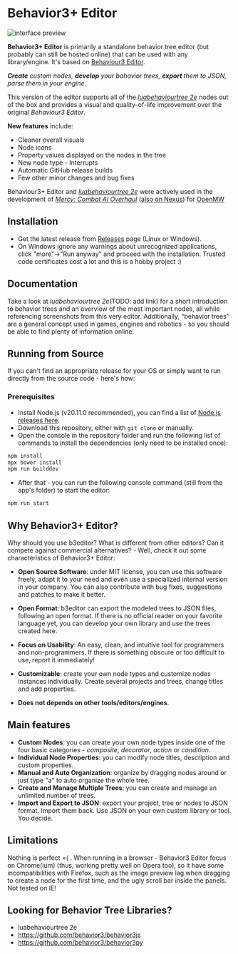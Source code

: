 # Behavior3+ Editor

![interface preview](preview.png)

**Behavior3+ Editor** is primarily a standalone behavior tree editor (but probably can still be hosted online) that can be used with any library/engine. It's based on [Behaviour3 Editor](https://github.com/behavior3/behavior3editor).

_**Create** custom nodes, **develop** your bahavior trees, **export** them to JSON, parse them in your engine._

This version of the editor supports all of the _[luabehaviourtree 2e](https://github.com/MaxYari/behaviourtreelua2e)_ nodes out of the box and provides a visual and quality-of-life improvement over the original _Behaviour3 Editor_.

**New features** include:
- Cleaner overall visuals
- Node icons
- Property values displayed on the nodes in the tree
- New node type - Interrupts
- Automatic GitHub release builds
- Few other minor changes and bug fixes

Behaviour3+ Editor and _[luabehaviourtree 2e](https://github.com/MaxYari/behaviourtreelua2e)_ were actively used in the development of _[Mercy: Combat AI Overhaul](https://github.com/MaxYari/OpenMWMercyCAO)_ ([also on Nexus](https://www.nexusmods.com/morrowind/mods/55064)) for [OpenMW](https://openmw.org/)

## Installation

- Get the latest release from [Releases](https://github.com/MaxYari/behavior3editorplus/releases) page (Linux or Windows).
- On Windows ignore any warnings about unrecognized applications, click "more"->"Run anyway" and proceed with the installation. Trusted code certificates cost a lot and this is a hobby project :)

## Documentation

Take a look at _luabehaviourtree 2e_(TODO: add link) for a short introduction to behavior trees and an overview of the most important nodes, all while referencing screenshots from this very editor. 
Additionally, "behavior trees" are a general concept used in games, engines and robotics - so you should be able to find plenty of information online. 

## Running from Source

If you can't find an appropriate release for your OS or simply want to run directly from the source code - here's how:

### Prerequisites
- Install Node.js (v20.11.0 recommended), you can find a list of [Node.js releases here](https://nodejs.org/dist/).
- Download this repository, either with `git clone` or manually.
- Open the console in the repository folder and run the following list of commands to install the dependencies (only need to be installed once):
```bash
npm install
npx bower install
npm run builddev
```
- After that - you can run the following console command (still from the app's folder) to start the editor:
```bash
npm run start
```


## Why Behavior3+ Editor?

Why should you use b3editor? What is different from other editors? Can it compete against commercial alternatives? - Well, check it out some characteristics of Behavior3+ Editor:

- **Open Source Software**: under MIT license, you can use this software freely, adapt it to your need and even use a specialized internal version in your company. You can also contribute with bug fixes, suggestions and patches to make it better.

- **Open Format**: b3editor can export the modeled trees to JSON files, following an open format. If there is no official reader on your favorite language yet, you can develop your own library and use the trees created here. 

- **Focus on Usability**: An easy, clean, and intuitive tool for programmers and non-programmers. If there is something obscure or too difficult to use, report it immediately!

- **Customizable**: create your own node types and customize nodes instances individually. Create several projects and trees, change titles and add properties.

- **Does not depends on other tools/editors/engines**.



## Main features

- **Custom Nodes**: you can create your own node types inside one of the four basic categories - *composite*, *decorator*, *action* or *condition*. 
- **Individual Node Properties**: you can modify node titles, description and custom properties.
- **Manual and Auto Organization**: organize by dragging nodes around or just type "a" to auto organize the whole tree.
- **Create and Manage Multiple Trees**: you can create and manage an unlimited number of trees.
- **Import and Export to JSON**: export your project, tree or nodes to JSON format. Import them back. Use JSON on your own custom library or tool. You decide.


## Limitations

Nothing is perfect =( . When running in a browser - Behavior3 Editor focus on Chrome(ium) (thus, working pretty well on Opera too), so it have some incompatibilities with Firefox, such as the image preview lag when dragging to create a node for the first time, and the ugly scroll bar inside the panels. Not tested on IE!


## Looking for Behavior Tree Libraries?

- luabehaviourtree 2e
- https://github.com/behavior3/behavior3js
- https://github.com/behavior3/behavior3py

